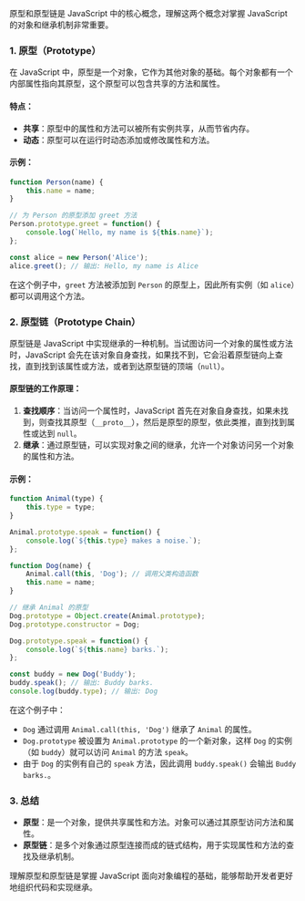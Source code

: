 原型和原型链是 JavaScript 中的核心概念，理解这两个概念对掌握 JavaScript 的对象和继承机制非常重要。

### 1. **原型（Prototype）**

在 JavaScript 中，原型是一个对象，它作为其他对象的基础。每个对象都有一个内部属性指向其原型，这个原型可以包含共享的方法和属性。

#### 特点：

- **共享**：原型中的属性和方法可以被所有实例共享，从而节省内存。
- **动态**：原型可以在运行时动态添加或修改属性和方法。

#### 示例：

```javascript
function Person(name) {
    this.name = name;
}

// 为 Person 的原型添加 greet 方法
Person.prototype.greet = function() {
    console.log(`Hello, my name is ${this.name}`);
};

const alice = new Person('Alice');
alice.greet(); // 输出: Hello, my name is Alice
```

在这个例子中，`greet` 方法被添加到 `Person` 的原型上，因此所有实例（如 `alice`）都可以调用这个方法。

### 2. **原型链（Prototype Chain）**

原型链是 JavaScript 中实现继承的一种机制。当试图访问一个对象的属性或方法时，JavaScript 会先在该对象自身查找，如果找不到，它会沿着原型链向上查找，直到找到该属性或方法，或者到达原型链的顶端（`null`）。

#### 原型链的工作原理：

1. **查找顺序**：当访问一个属性时，JavaScript 首先在对象自身查找，如果未找到，则查找其原型（`__proto__`），然后是原型的原型，依此类推，直到找到属性或达到 `null`。
2. **继承**：通过原型链，可以实现对象之间的继承，允许一个对象访问另一个对象的属性和方法。

#### 示例：

```javascript
function Animal(type) {
    this.type = type;
}

Animal.prototype.speak = function() {
    console.log(`${this.type} makes a noise.`);
};

function Dog(name) {
    Animal.call(this, 'Dog'); // 调用父类构造函数
    this.name = name;
}

// 继承 Animal 的原型
Dog.prototype = Object.create(Animal.prototype);
Dog.prototype.constructor = Dog;

Dog.prototype.speak = function() {
    console.log(`${this.name} barks.`);
};

const buddy = new Dog('Buddy');
buddy.speak(); // 输出: Buddy barks.
console.log(buddy.type); // 输出: Dog
```

在这个例子中：

- `Dog` 通过调用 `Animal.call(this, 'Dog')` 继承了 `Animal` 的属性。
- `Dog.prototype` 被设置为 `Animal.prototype` 的一个新对象，这样 `Dog` 的实例（如 `buddy`）就可以访问 `Animal` 的方法 `speak`。
- 由于 `Dog` 的实例有自己的 `speak` 方法，因此调用 `buddy.speak()` 会输出 `Buddy barks.`。

### 3. **总结**

- **原型**：是一个对象，提供共享属性和方法。对象可以通过其原型访问方法和属性。
- **原型链**：是多个对象通过原型连接而成的链式结构，用于实现属性和方法的查找及继承机制。

理解原型和原型链是掌握 JavaScript 面向对象编程的基础，能够帮助开发者更好地组织代码和实现继承。